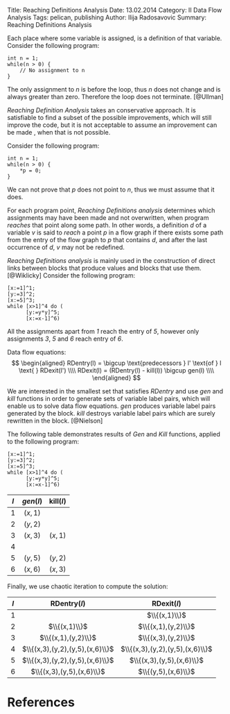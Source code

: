 Title: Reaching Definitions Analysis
Date: 13.02.2014
Category: II Data Flow Analysis
Tags: pelican, publishing
Author: Ilija Radosavovic
Summary: Reaching Definitions Analysis

Each place where some variable is assigned, is a definition of that variable.
Consider the following program:

    int n = 1;
    while(n > 0) {
        // No assignment to n
    }

The only assignment to *n* is before the loop, thus *n* does not change and is always greater than zero.
Therefore the loop does not terminate. [@Ullman]

*Reaching Definition Analysis* takes an conservative approach.
It is satisfiable to find a subset of the possible improvements, which will still improve the code,
but it is not acceptable to assume an improvement can be made , when that is not possible.

Consider the following program:

    int n = 1;
    while(n > 0) {
        *p = 0;
    }

We can not prove that *p* does not point to *n*, thus we must assume that it does.

For each program point, *Reaching Definitions analysis* determines which assignments may have been made and not overwritten, when program *reaches* that point along some path.
In other words, a definition *d* of a variable *v* is said to *reach* a point *p* in a flow graph
if there exists some path from the entry of the flow graph to *p* that contains *d*,
and after the last occurrence of *d*, *v* may not be redefined.

*Reaching Definitions analysis* is mainly used in the construction of direct links between blocks that produce values and blocks that use them.[@Wiklicky]
Consider the following program:

    [x:=1]^1;
    [y:=3]^2;
    [x:=5]^3;
    while [x>1]^4 do (
          [y:=y*y]^5;
          [x:=x-1]^6)

All the assignments apart from *1* reach the entry of *5*, however only assignments *3*, *5* and *6* reach entry of *6*.

Data flow equations:
$$
  \begin{aligned}
  RDentry(l) = \bigcup \text{predecessors  } l' \text{of } l \text{ } RDexit(l') \\\\
  RDexit(l)  = (RDentry(l) - kill(l)) \bigcup gen(l) \\\\
  \end{aligned}
$$


We are interested in the smallest set that satisfies $RDentry$
and use $gen$ and $kill$ functions in order to generate sets of variable label pairs, which will enable us to solve data flow equations.
$gen$ produces variable label pairs generated by the block.
$kill$ destroys variable label pairs which are surely rewritten in the block. [@Nielson]

The following table demonstrates results of $Gen$ and $Kill$ functions, applied to the following program:

    [x:=1]^1;
    [y:=3]^2;
    [x:=5]^3;
    while [x>1]^4 do (
          [y:=y*y]^5;
          [x:=x-1]^6)


|<center>$l$</center> | <center>$gen(l)$</center> | <center>kill($l$)</center> |
|:-:|:--------:|:-------:|
| 1 | $(x,1)$  |         |
| 2 | $(y,2)$  |         |
| 3 | $(x,3)$  | $(x,1)$ |
| 4 |          |         |
| 5 | $(y,5)$  | $(y,2)$ |
| 6 | $(x,6)$  | $(x,3)$ |


 Finally, we use chaotic iteration to compute the solution:

|<center>$l$</center> |  <center>RDentry($l$)</center>   |   <center>RDexit($l$)</center>   |
|:-:|:-------------------------------:|:-------------------------------:|
| 1 |                                 | $\\{(x,1)\\}$                   |
| 2 | $\\{(x,1)\\}$                   | $\\{(x,1),(y,2)\\}$             |
| 3 | $\\{(x,1),(y,2)\\}$             | $\\{(x,3),(y,2)\\}$             |
| 4 | $\\{(x,3),(y,2),(y,5),(x,6)\\}$ | $\\{(x,3),(y,2),(y,5),(x,6)\\}$ |
| 5 | $\\{(x,3),(y,2),(y,5),(x,6)\\}$ | $\\{(x,3),(y,5),(x,6)\\}$       |
| 6 | $\\{(x,3),(y,5),(x,6)\\}$       | $\\{(y,5),(x,6)\\}$             |


References
========================================
[@Nielson "Nielson, Flemming, Hanne R. Nielson, and Chris Hankin. Principles of program analysis. Springer, 1999. Page 41-44"]: http://www2.imm.dtu.dk/~hrni/PPA/ppa.html
[@Wiklicky "Herbert Wiklicky, 2013, C470: Program Analysis, Imperial College London"]: http://www.doc.ic.ac.uk/~herbert/teaching/DataFlow.pdf
[@Ullman "Jeffrey Ullman, Shih-wie Liao, Darlene Hadding, Pokey Rule, John Whaley, Joseph Wen, Keith Siilats, 2013, CS243: Program Analysis and Optimisation, Stanford University"]: http://www.stanford.edu/class/cs243/lectures/l2-DFA1.pdf

